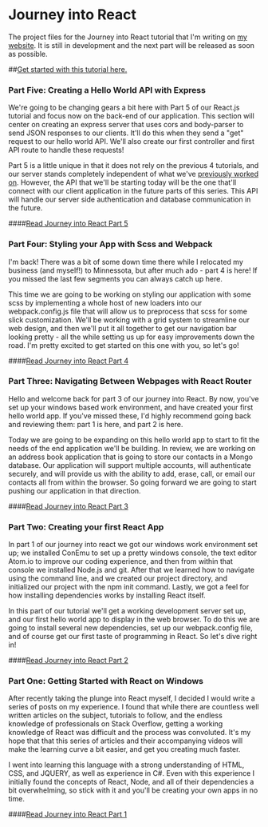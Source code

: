 # Journey into React
The project files for the Journey into React tutorial that I'm writing on [my website](www.davidmeents.com). It is still in development and the next part will be released as soon as possible.

##[Get started with this tutorial here.](http://bit.ly/1TdPGRC)

### Part Five: Creating a Hello World API with Express
We're going to be changing gears a bit here with Part 5 of our React.js tutorial and focus now on the back-end of our application. This section will center on creating an express server that uses cors and body-parser to send JSON responses to our clients. It'll do this when they send a "get" request to our hello world API. We'll also create our first controller and first API route to handle these requests!

Part 5 is a little unique in that it does not rely on the previous 4 tutorials, and our server stands completely independent of what we've [previously worked on](http://davidmeents.com/journey-into-react-part-4-styling-with-scss-and-webpack/). However, the API that we'll be starting today will be the one that'll connect with our client application in the future parts of this series. This API will handle our server side authentication and database communication in the future.

####[Read Journey into React Part 5](http://www.davidmeents.com/react-node-tutorial-creating-a-restful-api-with-express/)

### Part Four: Styling your App with Scss and Webpack
I'm back! There was a bit of some down time there while I relocated my business (and myself!) to Minnessota, but after much ado - part 4 is here! If you missed the last few segments you can always catch up here.

This time we are going to be working on styling our application with some scss by implementing a whole host of new loaders into our webpack.config.js file that will allow us to preprocess that scss for some slick customization. We'll be working with a grid system to streamline our web design, and then we'll put it all together to get our navigation bar looking pretty - all the while setting us up for easy improvements down the road. I'm pretty excited to get started on this one with you, so let's go!

####[Read Journey into React Part 4](http://davidmeents.com/journey-into-react-part-4-styling-with-scss-and-webpack/)

### Part Three: Navigating Between Webpages with React Router
Hello and welcome back for part 3 of our journey into React. By now, you've set up your windows based work environment, and have created your first hello world app. If you've missed these, I'd highly recommend going back and reviewing them: part 1 is here, and part 2 is here.

Today we are going to be expanding on this hello world app to start to fit the needs of the end application we'll be building. In review, we are working on an address book application that is going to store our contacts in a Mongo database. Our application will support multiple accounts, will authenticate securely, and will provide us with the ability to add, erase, call, or email our contacts all from within the browser. So going forward we are going to start pushing our application in that direction.

####[Read Journey into React Part 3](http://bit.ly/1WKX7lG)

### Part Two: Creating your first React App
In part 1 of our journey into react we got our windows work environment set up; we installed ConEmu to set up a pretty windows console, the text editor Atom.io to improve our coding experience, and then from within that console we installed Node.js and git. After that we learned how to navigate using the command line, and we created our project directory, and initialized our project with the npm init command. Lastly, we got a feel for how installing dependencies works by installing React itself.

In this part of our tutorial we'll get a working development server set up, and our first hello world app to display in the web browser. To do this we are going to install several new dependencies, set up our webpack.config file, and of course get our first taste of programming in React. So let's dive right in!

####[Read Journey into React Part 2](http://bit.ly/1sggwOp)

### Part One: Getting Started with React on Windows
After recently taking the plunge into React myself, I decided I would write a series of posts on my experience. I found that while there are countless well written articles on the subject, tutorials to follow, and the endless knowledge of professionals on Stack Overflow, getting a working knowledge of React was difficult and the process was convoluted. It's my hope that that this series of articles and their accompanying videos will make the learning curve a bit easier, and get you creating much faster.

I went into learning this language with a strong understanding of HTML, CSS, and JQUERY, as well as experience in C#. Even with this experience I initially found the concepts of React, Node, and all of their dependencies a bit overwhelming, so stick with it and you'll be creating your own apps in no time.

####[Read Journey into React Part 1](http://bit.ly/1TdPGRC)
